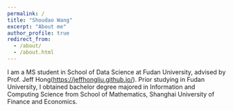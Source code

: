 ```yaml
---
permalink: /
title: "Shoudao Wang"
excerpt: "About me"
author_profile: true
redirect_from: 
  - /about/
  - /about.html
---
```

I am a MS student in School of Data Science at Fudan University, advised by Prof. Jeff Hong(https://jeffhongliu.github.io/). Prior studying in Fudan University, I obtained bachelor degree majored in Information and Computing Science from School of Mathematics, Shanghai University of Finance and Economics.


